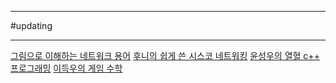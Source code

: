 
---

#updating 

___

[그림으로 이해하는 네트워크 용어](https://product.kyobobook.co.kr/detail/S000001834837)
[후니의 쉽게 쓴 시스코 네트워킹](https://product.kyobobook.co.kr/detail/S000000562247)
[윤성우의 열혈 c++ 프로그래밍](https://product.kyobobook.co.kr/detail/S000001589147)
[이득우의 게임 수학](https://ebook-product.kyobobook.co.kr/dig/epd/ebook/E000002986373)
